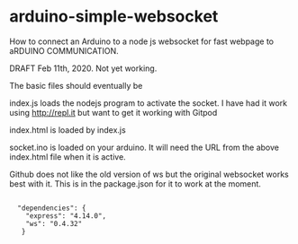 # arduino-simple-websocket
How to connect an Arduino to a node js websocket for fast webpage to aRDUINO COMMUNICATION.



DRAFT Feb 11th, 2020. Not yet working.

The basic files should eventually be

index.js    loads the nodejs program to activate the socket. I have had it work using http://repl.it but want to get it working with Gitpod

index.html is loaded by index.js


socket.ino is loaded on your arduino. It will need the URL from the above index.html file when it is active.


Github does not like the old version of ws but the original websocket works best with it. This is in the package.json for it to work at the moment.

```

  "dependencies": {
    "express": "4.14.0",
    "ws": "0.4.32"
   }
```


